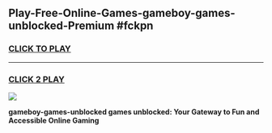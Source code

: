 
## Play-Free-Online-Games-gameboy-games-unblocked-Premium #fckpn
<h3>
<a href="https://premium.freeplayer.one?title=gameboy-games-unblocked&ref=8M">CLICK TO PLAY</a></h3>
<hr>

<h3>
<a href="https://premium.freeplayer.one?title=gameboy-games-unblocked&ref=8M">CLICK 2 PLAY</a>
  
</h3>

<a href="https://premium.freeplayer.one?title=gameboy-games-unblocked&ref=8M"><img src="https://clearcache.store/games.png"></a>


**gameboy-games-unblocked games unblocked: Your Gateway to Fun and Accessible Online Gaming**
